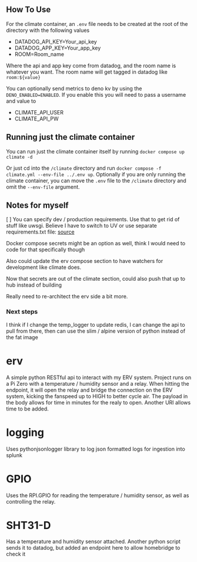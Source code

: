## How To Use
For the climate container, an `.env` file needs to be created at the root of the directory with the following values

- DATADOG_API_KEY=Your_api_key
- DATADOG_APP_KEY=Your_app_key
- ROOM=Room_name

Where the api and app key come from datadog, and the room name is whatever you want. The room name will get tagged in datadog like `room:${value}`

You can optionally send metrics to deno kv by using the `DENO_ENABLED=ENABLED`. If you enable this you will need to pass a username and value to 

- CLIMATE_API_USER
- CLIMATE_API_PW

## Running just the climate container
You can run just the climate container itself by running `docker compose up climate -d`

Or just cd into the `/climate` directory and run `docker compose -f climate.yml --env-file ../.env up`. Optionally if you are only running the climate container, you can move the `.env` file to the `/climate` directory and omit the `--env-file` argument.

## Notes for myself
[ ] You can specify dev / production requirements. Use that to get rid of stuff like uwsgi. Believe I have to switch to UV or use separate requirements.txt file:
[source](https://stackoverflow.com/questions/78902565/how-do-i-install-python-dev-dependencies-using-uv)

Docker compose secrets might be an option as well, think I would need to code for that specifically though

Also could update the erv compose section to have watchers for development like climate does.

Now that secrets are out of the climate section, could also push that up to hub instead of building

Really need to re-architect the erv side a bit more.

### Next steps
I think if I change the temp_logger to update redis, I can change the api to pull from there, then can use the slim / alpine version of python instead of the fat image

# erv
A simple python RESTful api to interact with my ERV system. Project runs on a Pi Zero with a temperature / humidity sensor and a relay.
When hitting the endpoint, it will open the relay and bridge the connection on the ERV system, kicking the fanspeed up to HIGH to better cycle air.
The payload in the body allows for time in minutes for the realy to open. Another URI allows time to be added.

# logging
Uses pythonjsonlogger library to log json formatted logs for ingestion into splunk

# GPIO
Uses the RPI.GPIO for reading the temperature / humidity sensor, as well as controlling the relay.

# SHT31-D
Has a temperature and humidity sensor attached. Another python script sends it to datadog, but added an endpoint here to allow homebridge to check it
